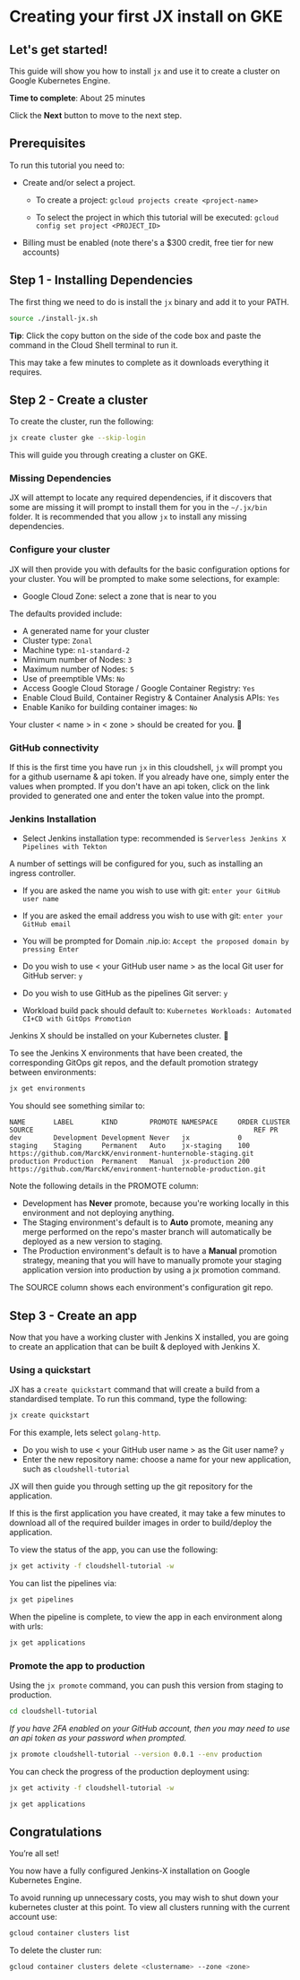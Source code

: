 # Creating your first JX install on GKE

## Let's get started!

This guide will show you how to install `jx` and use it to create a cluster on Google Kubernetes Engine.

**Time to complete**: About 25 minutes

Click the **Next** button to move to the next step.

## Prerequisites

To run this tutorial you need to:

  * Create and/or select a project.
  
      * To create a project: `gcloud projects create <project-name>`
      
      * To select the project in which this tutorial will be executed: `gcloud config set project <PROJECT_ID>`
         
  * Billing must be enabled (note there's a $300 credit, free tier for new accounts)

## Step 1 - Installing Dependencies

The first thing we need to do is install the `jx` binary and add it to your PATH.

```bash
source ./install-jx.sh
```

**Tip**: Click the copy button on the side of the code box and paste the command in the Cloud Shell terminal to run it.

This may take a few minutes to complete as it downloads everything it requires.

## Step 2 - Create a cluster

To create the cluster, run the following:

```bash
jx create cluster gke --skip-login
```

This will guide you through creating a cluster on GKE.

### Missing Dependencies

JX will attempt to locate any required dependencies, if it discovers that some are missing
it will prompt to install them for you in the `~/.jx/bin` folder.  It is recommended that
you allow `jx` to install any missing dependencies.

### Configure your cluster

JX will then provide you with defaults for the basic configuration options for your cluster. You will be prompted to make some selections, for example:

* Google Cloud Zone: select a zone that is near to you

The defaults provided include:
* A generated name for your cluster
* Cluster type: `Zonal`
* Machine type: `n1-standard-2`
* Minimum number of Nodes: `3`
* Maximum number of Nodes: `5`
* Use of preemptible VMs: `No`
* Access Google Cloud Storage / Google Container Registry: `Yes`
* Enable Cloud Build, Container Registry & Container Analysis APIs: `Yes`
* Enable Kaniko for building container images: `No`

Your cluster < name > in < zone > should be created for you. 🎉

### GitHub connectivity

If this is the first time you have run `jx` in this cloudshell, `jx` will prompt you for a 
github username & api token.  If you already have one, simply enter the values when prompted. 
If you don't have an api token, click on the link provided to generated one and enter the 
token value into the prompt.

### Jenkins Installation  

* Select Jenkins installation type: recommended is `Serverless Jenkins X Pipelines with Tekton`

A number of settings will be configured for you, such as installing an ingress controller.

* If you are asked the name you wish to use with git: `enter your GitHub user name`
* If you are asked the email address you wish to use with git: `enter your GitHub email`

* You will be prompted for Domain .nip.io: `Accept the proposed domain by pressing Enter`

* Do you wish to use < your GitHub user name > as the local Git user for GitHub server: `y`
* Do you wish to use GitHub as the pipelines Git server: `y`

* Workload build pack should default to: `Kubernetes Workloads: Automated CI+CD with GitOps Promotion`

Jenkins X should be installed on your Kubernetes cluster. 🎉

To see the Jenkins X environments that have been created, the corresponding GitOps git repos, and the default promotion strategy between environments:

```bash
jx get environments
```
You should see something similar to:

```
NAME       LABEL       KIND        PROMOTE NAMESPACE     ORDER CLUSTER SOURCE                                                       REF PR
dev        Development Development Never   jx            0
staging    Staging     Permanent   Auto    jx-staging    100           https://github.com/MarckK/environment-hunternoble-staging.git
production Production  Permanent   Manual  jx-production 200           https://github.com/MarckK/environment-hunternoble-production.git
```

Note the following details in the PROMOTE column:
* Development has **Never** promote, because you're working locally in this environment and not deploying anything.
* The Staging environment's default is to **Auto** promote, meaning any merge performed on the repo's master branch will automatically be deployed as a new version to staging.
* The Production environment's default is to have a **Manual** promotion strategy, meaning that you will have to manually promote your staging application version into production by using a jx promotion command.

The SOURCE column shows each environment's configuration git repo.

## Step 3 - Create an app

Now that you have a working cluster with Jenkins X installed, you are going to create an
application that can be built & deployed with Jenkins X.

### Using a quickstart

JX has a `create quickstart` command that will create a build from a standardised template.
To run this command, type the following:

```bash
jx create quickstart
```

For this example, lets select `golang-http`.

* Do you wish to use < your GitHub user name > as the Git user name? `y`
* Enter the new repository name: choose a name for your new application, such
as `cloudshell-tutorial`

JX will then guide you through setting up the git repository for the application.

If this is the first application you have created, it may take a few minutes to download all
of the required builder images in order to build/deploy the application.  

To view the status of the app, you can use the following:

```bash
jx get activity -f cloudshell-tutorial -w
```

You can list the pipelines via:

```bash
jx get pipelines
```

When the pipeline is complete, to view the app in each environment along with urls:

```bash
jx get applications
```

### Promote the app to production

Using the `jx promote` command, you can push this version from staging to
production.

```bash
cd cloudshell-tutorial
```
_If you have 2FA enabled on your GitHub account, then you may need to use an api token as your password when prompted._

```bash
jx promote cloudshell-tutorial --version 0.0.1 --env production
```

You can check the progress of the production deployment using:

```bash
jx get activity -f cloudshell-tutorial -w
```

```bash
jx get applications
```

## Congratulations

<walkthrough-conclusion-trophy></walkthrough-conclusion-trophy>

You’re all set!

You now have a fully configured Jenkins-X installation on Google Kubernetes Engine.

To avoid running up unnecessary costs, you may wish to shut down your kubernetes cluster at this point.  To view all clusters running with the current account use:

```bash
gcloud container clusters list
```

To delete the cluster run:

```bash
gcloud container clusters delete <clustername> --zone <zone>
```
